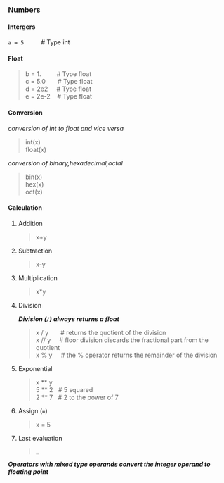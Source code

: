 
### Numbers

#### Intergers

 `a = 5`&nbsp; &nbsp; &nbsp; &nbsp; &nbsp; # Type int

#### Float

>b = 1. &nbsp; &nbsp; &nbsp; &nbsp; # Type float<br>
>c = 5.0 &nbsp; &nbsp; &nbsp; # Type float<br>
>d = 2e2&nbsp; &nbsp; &nbsp;# Type float<br> 
>e = 2e-2&nbsp; &nbsp; # Type float<br>   

#### Conversion

*conversion of int to float and vice versa*  
 >int(x)  
 >float(x)

*conversion of binary,hexadecimal,octal*
>bin(x)  
>hex(x)  
>oct(x)  

#### Calculation
1. Addition
    >x+y
2. Subtraction
    >x-y
4. Multiplication
    >x*y
5. Division  

    ***Division (`/`) always returns a float***

     >x / y &nbsp; &nbsp; &nbsp; # returns the quotient of the division  
     >x // y &nbsp; &nbsp; # floor division discards the fractional part from the quotient  
     >x % y &nbsp; &nbsp; # the % operator returns the remainder of the division  

6. Exponential
    >x ** y  
    >5 ** 2 &nbsp; # 5 squared  
    >2 ** 7 &nbsp; # 2 to the power of 7  
    
7. Assign (`=`)
    >x = 5

8. Last evaluation 
   >`_`

***Operators with mixed type operands convert the integer operand to floating point***


